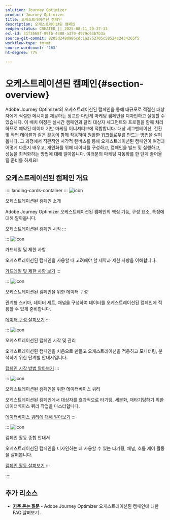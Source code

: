 ```yaml
---
solution: Journey Optimizer
product: Journey Optimizer
title: 오케스트레이션된 캠페인
description: 오케스트레이션된 캠페인
redpen-status: CREATED_||_2025-08-11_20-27-33
exl-id: 31f3668f-99fb-4388-a379-4979c63b7b3a
source-git-commit: 8205d248d986cdc1a2262705c58524c2434265f5
workflow-type: tm+mt
source-wordcount: '263'
ht-degree: 77%

---
```


# 오케스트레이션된 캠페인{#section-overview}

Adobe Journey Optimizer의 오케스트레이션된 캠페인을 통해 대규모로 적절한 대상자에게 적절한 메시지를 제공하는 정교한 다단계 마케팅 캠페인을 디자인하고 실행할 수 있습니다. 이 배치 여정은 실시간 캠페인과 달리 대상자 세그먼트와 프로필을 함께 처리하므로 예약된 데이터 기반 마케팅 이니셔티브에 적합합니다. 대상 세그멘테이션, 전환 및 작업 테이블과 같은 활동이 함께 작동하여 원활한 워크플로우를 만드는 방법을 살펴봅니다. 그 과정에서 직관적인 시각적 캔버스를 통해 오케스트레이션된 캠페인이 여정과 어떻게 다른지 배우고, 개인화를 위해 데이터를 구성하고, 캠페인을 빌드 및 실행하고, 성능을 최적화하는 방법에 대해 알아봅니다. 여러분의 마케팅 자동화를 한 단계 끌어올릴 준비를 하세요!

## 오케스트레이션된 캠페인 개요

:::: landing-cards-container
:::
![icon](https://cdn.experienceleague.adobe.com/icons/book.svg?lang=ko)

오케스트레이션된 캠페인 소개

Adobe Journey Optimizer 오케스트레이션된 캠페인의 핵심 기능, 구성 요소, 특징에 대해 알아봅니다.

[오케스트레이션된 캠페인 시작](../using/orchestrated/gs-orchestrated-campaigns.md)
:::

:::
![icon](https://cdn.experienceleague.adobe.com/icons/shield-halved.svg?lang=ko)

가드레일 및 제한 사항

오케스트레이션된 캠페인을 사용할 때 고려해야 할 제약과 제한 사항을 이해합니다.

[가드레일 및 제한 사항 보기](../using/orchestrated/guardrails.md)
:::

:::
![icon](https://cdn.experienceleague.adobe.com/icons/gear.svg?lang=ko)

오케스트레이션된 캠페인을 위한 데이터 구성

관계형 스키마, 데이터 세트, 채널을 구성하여 데이터를 오케스트레이션된 캠페인에 적용할 수 있게 준비합니다.

[데이터 구성 살펴보기](data-configuration-landing-page.md)
:::

:::
![icon](https://cdn.experienceleague.adobe.com/icons/circle-play.svg?lang=ko)

오케스트레이션된 캠페인 시작 및 관리

오케스트레이션된 캠페인을 처음으로 만들고 오케스트레이션을 적용하고 모니터링, 분석하기 위한 단계별 안내서입니다.

[캠페인 시작 방법 알아보기](launch-landing-page.md)
:::

:::
![icon](https://cdn.experienceleague.adobe.com/icons/code-branch.svg?lang=ko)

오케스트레이션된 캠페인을 위한 데이터베이스 쿼리

오케스트레이션된 캠페인에서 대상자를 효과적으로 타기팅, 세분화, 재타기팅하기 위한 데이터베이스 쿼리 작업을 마스터합니다.

[데이터베이스 쿼리에 대해 알아보기](query-database-landing-page.md)
:::

:::
![icon](https://cdn.experienceleague.adobe.com/icons/puzzle-piece.svg?lang=ko)

캠페인 활동 종합 안내서

오케스트레이션된 캠페인을 디자인하는 데 사용할 수 있는 타기팅, 채널, 흐름 제어 활동을 살펴봅니다.

[캠페인 활동 살펴보기](design-campaigns-landing-page.md)
:::

::::

## 추가 리소스

- **[자주 묻는 질문](../using/orchestrated/orchestrated-campaigns-faq.md)** - Adobe Journey Optimizer 오케스트레이션된 캠페인에 대한 FAQ 살펴보기
.
